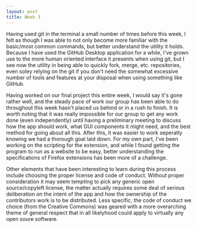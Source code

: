 ```yaml
---
layout: post
title: Week 3
---
```


Having used git in the terminal a small number of times before this week, I felt as though I was able to not only become more familiar with the basic/most common commands, but better understand the utility it holds. Because I have used the GitHub Desktop application for a while, I've grown use to the more human oriented interface it presents when using git, but I see now the utility in being able to quickly fork, merge, etc. repositories, even soley relying on the git if you don't need the somewhat excessive number of tools and features at your disposal when using something like GitHub.

Having worked on our final project this entire week, I would say it's gone rather well, and the steady pace of work our group has been able to do throughout this week hasn't placed us behind or in a rush to finish. It is worth noting that it was really impossible for our group to get any work done (even independently) until having a preliminary meeting to discuss how the app should work, what GUI components it might need, and the best method for going about all this. After this, it was easier to work seperatly knowing we had a thorough goal laid down. For my own part, I've been working on the scripting for the extension, and while I found getting the program to run as a website to be easy, better understanding the specifications of Firefox extensions has been more of a challenge.

Other elements that have been interesting to learn during this process include choosing the proper license and code of conduct. Without proper consideration it may seem tempting to pick any generic open source/copyleft license, the matter actually requires some deal of serious deliberation on the intent of the app and how the ownership of the contributors work is to be distributed. Less specific, the code of conduct we choice (from the Creative Commons) was geared with a more overarching theme of general respect that in all likelyhood could apply to virtually any open soure software.